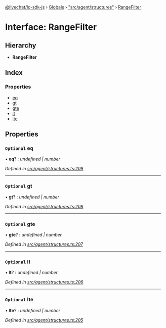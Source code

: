 [@livechat/lc-sdk-js](../README.md) › [Globals](../globals.md) › ["src/agent/structures"](../modules/_src_agent_structures_.md) › [RangeFilter](_src_agent_structures_.rangefilter.md)

# Interface: RangeFilter

## Hierarchy

* **RangeFilter**

## Index

### Properties

* [eq](_src_agent_structures_.rangefilter.md#optional-eq)
* [gt](_src_agent_structures_.rangefilter.md#optional-gt)
* [gte](_src_agent_structures_.rangefilter.md#optional-gte)
* [lt](_src_agent_structures_.rangefilter.md#optional-lt)
* [lte](_src_agent_structures_.rangefilter.md#optional-lte)

## Properties

### `Optional` eq

• **eq**? : *undefined | number*

*Defined in [src/agent/structures.ts:209](https://github.com/livechat/lc-sdk-js/blob/e25bbbb/src/agent/structures.ts#L209)*

___

### `Optional` gt

• **gt**? : *undefined | number*

*Defined in [src/agent/structures.ts:208](https://github.com/livechat/lc-sdk-js/blob/e25bbbb/src/agent/structures.ts#L208)*

___

### `Optional` gte

• **gte**? : *undefined | number*

*Defined in [src/agent/structures.ts:207](https://github.com/livechat/lc-sdk-js/blob/e25bbbb/src/agent/structures.ts#L207)*

___

### `Optional` lt

• **lt**? : *undefined | number*

*Defined in [src/agent/structures.ts:206](https://github.com/livechat/lc-sdk-js/blob/e25bbbb/src/agent/structures.ts#L206)*

___

### `Optional` lte

• **lte**? : *undefined | number*

*Defined in [src/agent/structures.ts:205](https://github.com/livechat/lc-sdk-js/blob/e25bbbb/src/agent/structures.ts#L205)*
